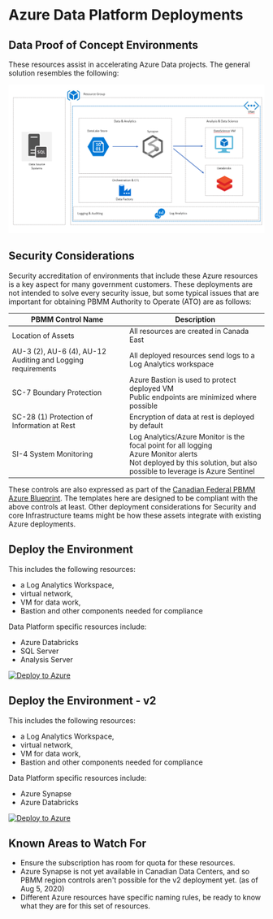 # Azure Data Platform Deployments

## Data Proof of Concept Environments

These resources assist in accelerating Azure Data projects.  The general solution resembles the following:

![Solution Design](solution.png)

## Security Considerations

Security accreditation of environments that include these Azure resources is a key aspect for many government customers.  These deployments are not intended to solve every security issue, but some typical issues that are important for obtaining PBMM Authority to Operate (ATO) are as follows:

| PBMM Control Name | Description |
| --- | ---------- |
|Location of Assets | All resources are created in Canada East |
|AU-3 (2), AU-6 (4), AU-12 Auditing and Logging requirements | All deployed resources send logs to a Log Analytics workspace|
|SC-7 Boundary Protection| Azure Bastion is used to protect deployed VM <br> Public endpoints are minimized where possible|
|SC-28 (1) Protection of Information at Rest|Encryption of data at rest is deployed by default|
|SI-4 System Monitoring|Log Analytics/Azure Monitor is the focal point for all logging <br> Azure Monitor alerts <br> Not deployed by this solution, but also possible to leverage is Azure Sentinel|

These controls are also expressed as part of the [Canadian Federal PBMM Azure Blueprint](https://docs.microsoft.com/en-us/azure/governance/blueprints/samples/canada-federal-pbmm/).  The templates here are designed to be compliant with the above controls at least.  Other deployment considerations for Security and core Infrastructure teams might be how these assets integrate with existing Azure deployments.

## Deploy the Environment

This includes the following resources:

- a Log Analytics Workspace,
- virtual network,
- VM for data work,
- Bastion and other components needed for compliance

Data Platform specific resources include:

- Azure Databricks
- SQL Server
- Analysis Server

[![Deploy to Azure](https://aka.ms/deploytoazurebutton)](https://portal.azure.com/#create/Microsoft.Template/uri/https%3A%2F%2Fraw.githubusercontent.com%2FVallentyne%2FAzureDataPlatformDeployments%2Fmain%2FInfrabaseline-arm.json)

## Deploy the Environment - v2

This includes the following resources:

- a Log Analytics Workspace,
- virtual network,
- VM for data work,
- Bastion and other components needed for compliance

Data Platform specific resources include:

- Azure Synapse
- Azure Databricks

[![Deploy to Azure](https://aka.ms/deploytoazurebutton)](https://portal.azure.com/#create/Microsoft.Template/uri/https%3A%2F%2Fraw.githubusercontent.com%2FVallentyne%2FAzureDataPlatformDeployments%2Fmain%2FInfraBaseline2-arm.json)

## Known Areas to Watch For

- Ensure the subscription has room for quota for these resources.
- Azure Synapse is not yet available in Canadian Data Centers, and so PBMM region controls aren't possible for the v2 deployment yet.  (as of Aug 5, 2020)
- Different Azure resources have specific naming rules, be ready to know what they are for this set of resources.
